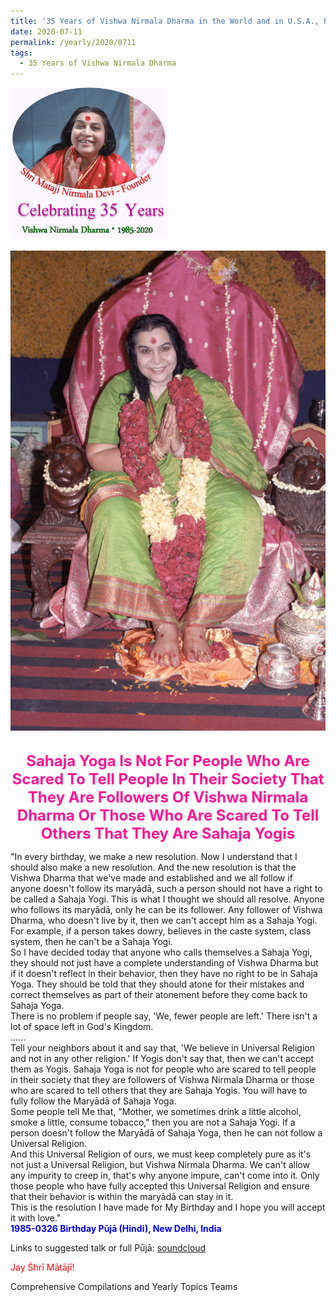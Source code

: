 ```yaml
---
title: '35 Years of Vishwa Nirmala Dharma in the World and in U.S.A., Post 11'
date: 2020-07-11
permalink: /yearly/2020/0711
tags:
  - 35 Years of Vishwa Nirmala Dharma
---
```


<div style="text-align: left"><img src="/images/Celebrating35YearsVishwaNirmalaDharma.png" width="250" /></div><br>

<div style="text-align: center"><img src="/images/image461.png" /></div>

<br>
<p style="color:DeepPink; text-align:center">
<font size="+2"><b>Sahaja Yoga Is Not For People Who Are Scared To Tell People In Their Society That They Are Followers Of Vishwa Nirmala Dharma Or Those Who Are Scared To Tell Others That They Are Sahaja Yogis</b><br></font>
</p>

<p>
"In every birthday, we make a new resolution. Now I understand that I should also make a new resolution. And the new resolution is that the Vishwa Dharma  that we've made and established and we all follow if anyone doesn't follow its maryādā, such a person should not have a right to be called a Sahaja Yogi. This is what I thought we should all resolve. Anyone who follows its maryādā, only he can be its follower. Any follower of Vishwa Dharma, who doesn't live by it, then we can't accept him as a Sahaja Yogi. For example, if a person takes dowry, believes in the caste system, class system, then he can't be a Sahaja Yogi.<br>
So I have decided today that anyone who calls themselves a Sahaja Yogi, they should not just have a complete understanding of Vishwa Dharma but if it doesn't reflect in their behavior, then they have no right to be in Sahaja Yoga. They should be told that they should atone for their mistakes and correct themselves as part of their atonement before they come back to Sahaja Yoga.<br>
There is no problem if people say, 'We, fewer people are left.' There isn't a lot of space left in God's Kingdom.<br>
......<br>
Tell your neighbors about it and say that, 'We believe in Universal Religion and not in any other religion.' If Yogis don't say that, then we can't accept them as Yogis. Sahaja Yoga is not for people who are scared to tell people in their society that they are followers of Vishwa Nirmala Dharma or those who are scared to tell others that they are Sahaja Yogis. You will have to fully follow the Maryādā of Sahaja Yoga.<br>
Some people tell Me that, "Mother, we sometimes drink a little alcohol, smoke a little, consume tobacco," then you are not a Sahaja Yogi. If a person doesn't follow the Maryādā of Sahaja Yoga, then he can not follow a Universal Religion.<br>
And this Universal Religion of ours, we must keep completely pure as it's not just a Universal Religion, but Vishwa Nirmala Dharma. We can't allow any impurity to creep in, that's why anyone impure, can't come into it. Only those people who have fully accepted this Universal Religion and ensure that their behavior is within the maryādā can stay in it.<br>
This is the resolution I have made for My Birthday and I hope you will accept it with love."<br>
<font color="blue"><b>1985-0326 Birthday Pūjā (Hindi), New Delhi, India</b></font><br>
</p>

Links to suggested talk or full Pūjā: <a href="https://soundcloud.com/nirmala-vidya-portal/19850326-janam-diwas-puja"> soundcloud</a><br>

<p style="color:red;">Jay Śhrī Mātājī!<br></p>

Comprehensive Compilations and Yearly Topics Teams